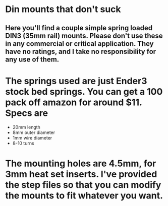 # Din mounts that don't suck
## Here you'll find a couple simple spring loaded DIN3 (35mm rail) mounts. Please don't use these in any commercial or critical application. They have no ratings, and I take no responsibility for any use of them. 

# The springs used are just Ender3 stock bed springs. You can get a 100 pack off amazon for around $11. Specs are
- 20mm length
- 8mm outer diameter
- 1mm wire diameter
- 8-10 turns

# The mounting holes are 4.5mm, for 3mm heat set inserts. I've provided the step files so that you can modify the mounts to fit whatever you want.